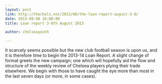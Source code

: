 ```yaml
---
layout: post
link: http://thechels.net/2013/08/the-loan-report-august-3-8/
date: 2013-08-08 16:00:00
title: Loan report 3-8th August 2013

author: chelseayouth

---
```


It scarcely seems possible but the new club football season is upon us, and it is therefore time to begin 
the 2013-14 Loan Report. A slight change of format greets the new campaign; one which will hopefully 
aid the flow and structure of the weekly review of Chelsea players plying their trade elsewhere. 
We begin with those to have caught the eye more than most in the last seven days (or more, in some cases).
